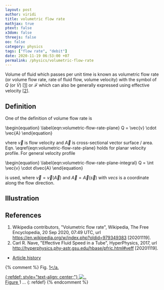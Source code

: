 ```yaml
---
layout: post
author: viridi
title: volumetric flow rate
mathjax: true
ptext: false
x3dom: false
threejs: false
oo: false
category: physics
tags: ["flow rate", "debit"]
date: 2020-11-19 06:53:00 +07
permalink: /physics/volumetric-flow-rate
---
```

Volume of fluid which passes per unit time is known as volumetric flow rate (or volume flow rate, rate of fluid flow, volume velocity) with the symbol of $Q$ (or $\dot{V}$) [[1](#ref1)] or $\mathcal{F}$ which can also be generally expressed using effective velocity [[2](#ref2)].


## Definition
One of the definition of volume flow rate is

\begin{equation}
\label{eqn:volumetric-flow-rate-plane}
Q = \vec{v} \cdot \vec{A}
\end{equation}

vhere $\vec{v}$ is flow velocity and $\vec{A}$ is cross-sectional vector surface / area. Eqn. \eqref{eqn:volumetric-flow-rate-plane} holds for planar velocity profile. For general velocity profile

\begin{equation}
\label{eqn:volumetric-flow-rate-plane-integral}
Q = \int \vec{v} \cdot d\vec{A}
\end{equation}

is used, where $\vec{v} = \vec{v}(\vec{A})$ and $\vec{A} = \vec{A}(\vec{s})$ with $vec{s}$ is a coordinate along the flow direction.


## Illustration



## References
1. <a name="ref1"></a>Wikipedia contributors, "Volumetric flow rate", Wikipedia, The Free Encyclopedia, 20 Sep 2020, 07:49 UTC, url <https://en.wikipedia.org/w/index.php?oldid=979349383> [20201119].
2. <a name="ref2"></a>Carl R. Nave, "Effective Fluid Speed in a Tube", HyperPhysics, 2017, url <http://hyperphysics.phy-astr.gsu.edu/hbase/pfric.html#veff> [20201119].

+ [Article history](https://github.com/butiran/butiran.github.io/commits/master/_posts/phys/2020-11-19-volumetric-flow-rate.md)

{% comment %}
Fig. <a href="#fig:x">1</a.

{:refdef: style="text-align: center;"}
![..](/assets/img/phys/x.png)
<br />
Figure <a name="fig:x">1</a> ...
{: refdef}
{% endcomment %}
